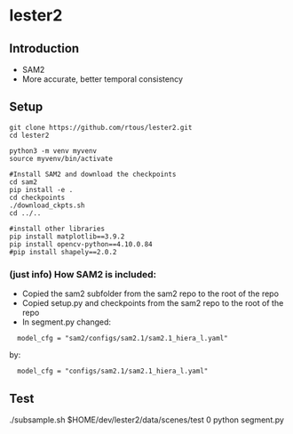 # lester2

## Introduction

- SAM2
- More accurate, better temporal consistency 

## Setup

```
git clone https://github.com/rtous/lester2.git
cd lester2

python3 -m venv myvenv
source myvenv/bin/activate

#Install SAM2 and download the checkpoints
cd sam2
pip install -e .
cd checkpoints
./download_ckpts.sh
cd ../..

#install other libraries
pip install matplotlib==3.9.2
pip install opencv-python==4.10.0.84
#pip install shapely==2.0.2
```

### (just info) How SAM2 is included:

- Copied the sam2 subfolder from the sam2 repo to the root of the repo
- Copied setup.py and checkpoints from the sam2 repo to the root of the repo
- In segment.py changed:
```
  model_cfg = "sam2/configs/sam2.1/sam2.1_hiera_l.yaml"
```
by:
```
  model_cfg = "configs/sam2.1/sam2.1_hiera_l.yaml"
```

## Test

./subsample.sh $HOME/dev/lester2/data/scenes/test 0
python segment.py
